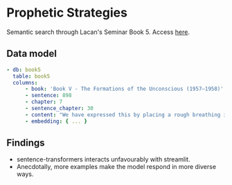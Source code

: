 # Prophetic Strategies

Semantic search through Lacan's Seminar Book 5. Access [here](https://prophetic.streamlit.app/).

## Data model

```yaml
- db: book5
  table: book5
  columns:
      - book: 'Book V - The Formations of the Unconscious (1957–1958)'
      - sentence: 898
      - chapter: 7
      - sentence_chapter: 30
      - content: "We have expressed this by placing a rough breathing in parenthesis in α' φ', namely that the Other homologates it as such, homologates it as message, authenticates it as a joke."
      - embedding: { ... }
```

## Findings

-   sentence-transformers interacts unfavourably with streamlit.
-   Anecdotally, more examples make the model respond in more diverse ways.
